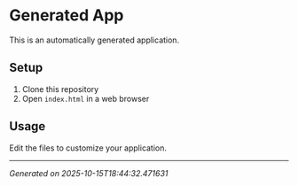 # Generated App

This is an automatically generated application.

## Setup

1. Clone this repository
2. Open `index.html` in a web browser

## Usage

Edit the files to customize your application.

---
*Generated on 2025-10-15T18:44:32.471631*